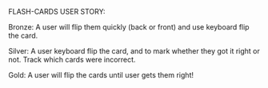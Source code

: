 FLASH-CARDS USER STORY:

  Bronze: A user will flip them quickly (back or front) and use keyboard flip the card.
  
  Silver: A user keyboard flip the card, and to mark whether they got it right or not. Track which cards were incorrect. 
  
  Gold: A user will flip the cards until user gets them right! 

  


    
